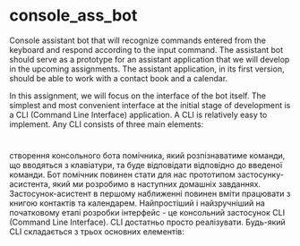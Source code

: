 # console_ass_bot
Сonsole assistant bot that will recognize commands entered from the keyboard and respond according to the input command.
The assistant bot should serve as a prototype for an assistant application that we will develop in the upcoming assignments. The assistant application, in its first version, should be able to work with a contact book and a calendar.

In this assignment, we will focus on the interface of the bot itself. The simplest and most convenient interface at the initial stage of development is a CLI (Command Line Interface) application. A CLI is relatively easy to implement. Any CLI consists of three main elements:
#
створення консольного бота помічника, який розпізнаватиме команди, що вводяться з клавіатури, та буде відповідати відповідно до введеної команди. 
Бот помічник повинен стати для нас прототипом застосунку-асистента, який ми розробимо в наступних домашніх завданнях. Застосунок-асистент в першому наближенні повинен вміти працювати з книгою контактів та календарем.
Найпростіший і найзручніший на початковому етапі розробки інтерфейс - це консольний застосунок CLI (Command Line Interface). CLI достатньо просто реалізувати. Будь-який CLI складається з трьох основних елементів:
